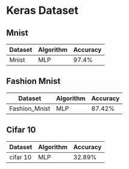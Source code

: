 # Keras Dataset

## Mnist

| Dataset       | Algorithm   | Accuracy |
| -------       | ---         | ---      | 
| Mnist         |    MLP      | 97.4%    | 

## Fashion Mnist

| Dataset       | Algorithm   | Accuracy |
| -------       | ---         | ---      | 
| Fashion_Mnist |    MLP      | 87.42%   | 

## Cifar 10

| Dataset       | Algorithm   | Accuracy |
| -------       | ---         | ---      | 
| cifar 10      |    MLP      | 32.89%   | 
